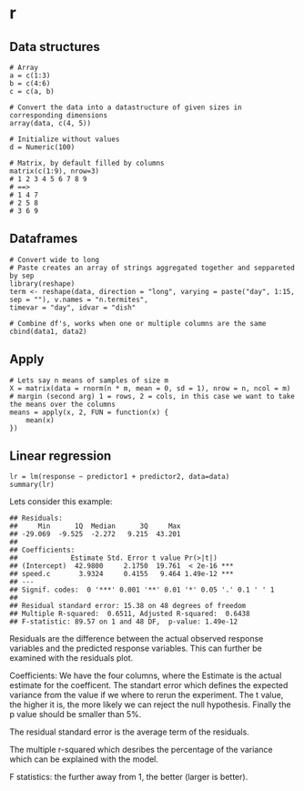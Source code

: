 # 	r

## Data structures

```{r}
# Array
a = c(1:3)
b = c(4:6)
c = c(a, b)

# Convert the data into a datastructure of given sizes in corresponding dimensions
array(data, c(4, 5))

# Initialize without values
d = Numeric(100)

# Matrix, by default filled by columns
matrix(c(1:9), nrow=3)
# 1 2 3 4 5 6 7 8 9
# ==> 
# 1 4 7 
# 2 5 8
# 3 6 9
```

## Dataframes

```{r}
# Convert wide to long
# Paste creates an array of strings aggregated together and seppareted by sep
library(reshape)
term <- reshape(data, direction = "long", varying = paste("day", 1:15, sep = ""), v.names = "n.termites",
timevar = "day", idvar = "dish"
                
# Combine df's, works when one or multiple columns are the same
cbind(data1, data2)
```



## Apply

```{r}
# Lets say n means of samples of size m
X = matrix(data = rnorm(n * m, mean = 0, sd = 1), nrow = n, ncol = m)
# margin (second arg) 1 = rows, 2 = cols, in this case we want to take the means over the columns
means = apply(x, 2, FUN = function(x) {
    mean(x)
})
```



## Linear regression

```{r}
lr = lm(response ~ predictor1 + predictor2, data=data)
summary(lr)
```

Lets consider this example:

```{r}
## Residuals:
##     Min      1Q  Median      3Q     Max 
## -29.069  -9.525  -2.272   9.215  43.201 
## 
## Coefficients:
##             Estimate Std. Error t value Pr(>|t|)    
## (Intercept)  42.9800     2.1750  19.761  < 2e-16 ***
## speed.c       3.9324     0.4155   9.464 1.49e-12 ***
## ---
## Signif. codes:  0 '***' 0.001 '**' 0.01 '*' 0.05 '.' 0.1 ' ' 1
## 
## Residual standard error: 15.38 on 48 degrees of freedom
## Multiple R-squared:  0.6511,	Adjusted R-squared:  0.6438 
## F-statistic: 89.57 on 1 and 48 DF,  p-value: 1.49e-12
```

Residuals are the difference between the actual observed response variables and the predicted response variables. This can further be examined with the residuals plot. 

Coefficients: We have the four columns, where the Estimate is the actual estimate for the coefficent. The standart error which defines the expected variance from the value if we where to rerun the experiment. The t value, the higher it is, the more likely we can reject the null hypothesis. Finally the p value should be smaller than 5%. 

The residual standard error is the average term of the residuals. 

The multiple r-squared which desribes the percentage of the variance which can be explained with the model. 

F statistics: the further away from 1, the better (larger is better). 

